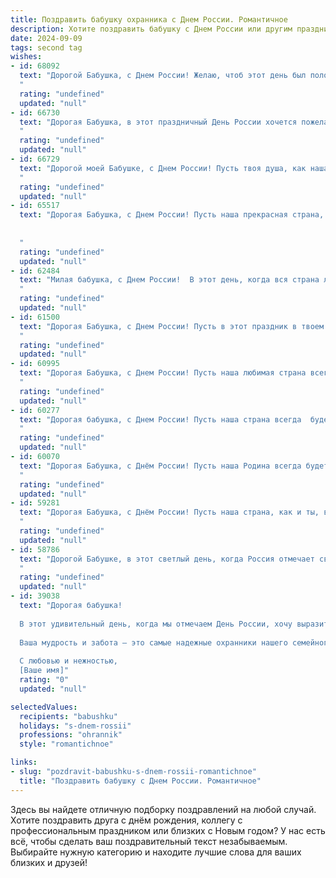 ```yaml
---
title: Поздравить бабушку охранника с Днем России. Романтичное
description: Хотите поздравить бабушку с Днем России или другим праздником? Наш ИИ создаст незабываемое поздравление, а вы обязательно выделитесь среди других.  
date: 2024-09-09
tags: second tag
wishes:
- id: 68092
  text: "Дорогой Бабушка, с Днем России! Желаю, чтоб этот день был полон солнечного света, тепла, любви и мира, как твоя душа хранит память о родине. Пусть сила и храбрость, которые ты пронесла сквозь годы как охранник, защищают тебя всегда, а сердце бьется в такт с ритмом любимой страны.
  "
  rating: "undefined"
  updated: "null"
- id: 66730
  text: "Дорогая Бабушка, в этот праздничный День России хочется пожелать тебе всего самого прекрасного и светлого! Пусть твоя жизнь будет полна любви, радости, тепла и уюта, как наша великая страна. Пусть твоя душа всегда будет спокойна и защищена, как надежный охранник! С праздником, моя любимая Бабушка!
  "
  rating: "undefined"
  updated: "null"
- id: 66729
  text: "Дорогой моей Бабушке, с Днем России! Пусть твоя душа, как наша Родина, всегда будет сильной, свободной и прекрасной! Твоя любовь и забота - самая надежная охрана, которую я знаю. Спасибо за твое сердце, полное тепла, и за твою стойкость, подобную духу великой России.
  "
  rating: "undefined"
  updated: "null"
- id: 65517
  text: "Дорогая Бабушка, с Днем России! Пусть наша прекрасная страна, как и ты, всегда будет сильна духом, полна любви и заботы. Твоя служба охраны – это не просто профессия, это символ надежности и верности,  а ты – настоящий ангел-хранитель,  всегда готовый защитить своих близких.
  
  
  "
  rating: "undefined"
  updated: "null"
- id: 62484
  text: "Милая бабушка, с Днем России!  В этот день, когда вся страна ликует, я желаю тебе крепкого здоровья, чтобы ты всегда была опорой нашей семьи, и мирного неба над головой, чтобы ты могла наслаждаться каждым днем в окружении любящих тебя людей. Ты - настоящая героиня, хранительница семейных традиций и тепла, и мы бесконечно благодарны тебе за твою любовь и заботу.  Пусть в твоей душе всегда царит гармония и спокойствие, а жизнь будет полна ярких красок!
  "
  rating: "undefined"
  updated: "null"
- id: 61500
  text: "Дорогая Бабушка, с Днем России! Пусть в этот праздник в твоем сердце царит мир и спокойствие, как на твоем посту, где ты всегда стоишь на страже порядка и безопасности, даря нам чувство защищенности. Спасибо тебе за твой  нелегкий труд, за твою преданность и самоотверженность!
  "
  rating: "undefined"
  updated: "null"
- id: 60995
  text: "Дорогая Бабушка, с Днем России! Пусть наша любимая страна всегда остаётся для Вас символом мира, тепла и надежды. Пусть каждый день  будет наполнен любовью, счастьем и радостью, а  Ваша нежная душа  находит покой в тихих вечерах.  Желаю Вам  здоровья, благополучия и долгих лет жизни!
  "
  rating: "undefined"
  updated: "null"
- id: 60277
  text: "Дорогая бабушка, с Днем России! Пусть наша страна всегда  будет для тебя  оплотом  любви,  безопасности и  спокойствия, как  ты  безопасно и  верно  охраняешь  свой  дом  и  сердца своих  близких.  В этот  день  желаю  тебе  чувствовать  себя  любимой  и  счастливой, как  в  самом  красивом  и  спокойном  уголке  нашей  Родины.
  "
  rating: "undefined"
  updated: "null"
- id: 60070
  text: "Дорогая Бабушка, с Днём России! Пусть наша Родина всегда будет для тебя символом мира, любви и благополучия. Спасибо тебе за твою верность и преданность, за твою любовь и заботу. Пусть твоя душа всегда будет спокойна, а сердце радостно. С праздником!
  "
  rating: "undefined"
  updated: "null"
- id: 59281
  text: "Дорогая Бабушка, с Днём России! Пусть наша страна, как и ты, всегда будет сильной, доброй и защищенной. Несмотря на трудности профессии охранника, ты всегда находила время для любви и заботы. Спасибо за твою нежность, которая делает мир вокруг нас безопасным и прекрасным.
  "
  rating: "undefined"
  updated: "null"
- id: 58786
  text: "Дорогой Бабушке, в этот светлый день, когда Россия отмечает свой праздник, я хочу пожелать тебе неиссякаемой энергии, крепкого здоровья и душевного спокойствия. Пусть твоё сердце хранит мир и любовь, а жизнь наполняется яркими красками и теплыми мгновениями. Спасибо тебе за твою стойкость, мудрость и храбрость, которыми ты всегда делилась со мной. С Днем России!
  "
  rating: "undefined"
  updated: "null"
- id: 39038
  text: "Дорогая бабушка!
  
  В этот удивительный день, когда мы отмечаем День России, хочу выразить свою безграничную любовь и восхищение вами. Вы — как стена, защищающая нас от невзгод, точно так же, как охранник оберегает свои святыни.
  
  Ваша мудрость и забота — это самые надежные охранники нашего семейного счастья. Желаю вам здоровья, тепла и долгих лет жизни, чтобы в вашем сердце всегда светила яркая звезда любви и гармонии. Пусть каждый день дарит вам радость, а мир вокруг будет полон красоты и вдохновения.
  
  С любовью и нежностью,
  [Ваше имя]"
  rating: "0"
  updated: "null"

selectedValues:
  recipients: "babushku"
  holidays: "s-dnem-rossii"
  professions: "ohrannik"
  style: "romantichnoe"

links:
- slug: "pozdravit-babushku-s-dnem-rossii-romantichnoe"
  title: "Поздравить бабушку с Днем России. Романтичное"
---
```


Здесь вы найдете отличную подборку поздравлений на любой случай. 
Хотите поздравить друга с днём рождения, коллегу с профессиональным праздником или близких с Новым годом? У нас есть всё, чтобы сделать ваш поздравительный текст незабываемым. Выбирайте нужную категорию и находите лучшие слова для ваших близких и друзей!
